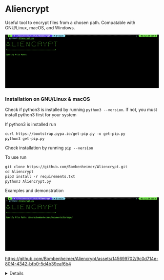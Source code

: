 # Aliencrypt
Useful tool to encrypt files from a chosen path. Compatable with GNU/Linux, macOS, and Windows.

<img src="https://github.com/Bombenheimer/Aliencrypt/blob/011e81b3f4631662b13bc51b86f71700456736ad/Images/Image3.png"/>

### Installation on GNU/Linux & macOS

Check if python3 is installed by running ```python3 --version```. If not, you must install python3 first for your system

If python3 is installed run
```
curl https://bootstrap.pypa.io/get-pip.py -o get-pip.py
python3 get-pip.py
```
Check installation by running ```pip --version```

To use run

```
git clone https://github.com/Bombenheimer/Aliencrypt.git
cd Aliencrypt
pip3 install -r requirements.txt
python3 Aliencrypt.py
```
Examples and demonstration

<img src="https://github.com/Bombenheimer/Aliencrypt/blob/fe8482485ca0b43e413ba1950e10ca1a0ef7d959/Images/Image4.png"/>

https://github.com/Bombenheimer/Aliencrypt/assets/145699702/9c0d714e-80f4-4342-bfb0-5d4b39eaf6b4

<details>
<summary> Details </summary>
- Author: <strong><a href="https://github.com/Bombenheimer">Bombenheimer</a></strong>
- Version: 1.0
</details>
